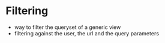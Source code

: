 # Filtering

- way to filter the queryset of a generic view
- filtering against the user, the url and the query parameters
